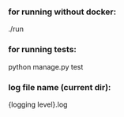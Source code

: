 ### for running without docker:
./run

### for running tests:
python manage.py test

### log file name (current dir):
{logging level}.log

